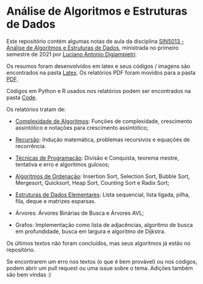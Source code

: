 # Análise de Algoritmos e Estruturas de Dados

Este repositório contém algumas notas de aula da disciplina [SIN5013 - Análise de Algoritmos e Estruturas de Dados](https://uspdigital.usp.br/janus/componente/disciplinasOferecidasInicial.jsf?action=3&sgldis=SIN5013), ministrada no primeiro semestre de 2021 por [Luciano Antonio Digiampietri](http://lattes.cnpq.br/1689147340536405).

Os resumos foram desenvolvidos em latex e seus códigos / imagens são encontrados na pasta [Latex](https://github.com/matiasvinicius/Algorithms-and-Data-Structures/tree/main/Latex). Os relatórios PDF foram movidos para a pasta [PDF](https://github.com/matiasvinicius/Algorithms-and-Data-Structures/tree/main/PDF).

Códigos em Python e R usados nos relatórios podem ser encontrados na pasta [Code](https://github.com/matiasvinicius/Algorithms-and-Data-Structures/tree/main/Code).

Os relatórios tratam de:

* [Complexidade de Algoritmos](https://github.com/matiasvinicius/Algorithms-and-Data-Structures/blob/main/PDF/01_complexidade_de_algoritmos.pdf): Funções de complexidade, crescimento assintótico e notações para crescimento assintótico;

* [Recursão](https://github.com/matiasvinicius/Algorithms-and-Data-Structures/blob/main/PDF/02_recursao.pdf): Indução matemática, problemas recursivos e equações de recorrência.

* [Técnicas de Programação](https://github.com/matiasvinicius/Algorithms-and-Data-Structures/blob/main/PDF/03_tecnicas_programacao.pdf): Divisão e Conquista, teorema mestre, tentativa e erro e algoritmos gulosos;

* [Algoritmos de Ordenação](https://github.com/matiasvinicius/Algorithms-and-Data-Structures/blob/main/PDF/04_ordenacao.pdf): Insertion Sort, Selection Sort, Bubble Sort, Mergesort, Quicksort, Heap Sort, Counting Sort e Radix Sort;

* [Estruturas de Dados Elementares](https://github.com/matiasvinicius/Algorithms-and-Data-Structures/blob/main/PDF/05_estruturas_de_dados.pdf): Lista sequencial, lista ligada, pilha, fila, deque e matrizes esparsas.

* Árvores: Árvores Binárias de Busca e Árvores AVL;

* Grafos: Implementação como lista de adjacências, algoritmo de busca em profundidade, busca em largura e algoritmo de Dijkstra.

Os últimos textos não foram concluídos, mas seus algoritmos já estão no repositório.

Se encontrarem um erro nos textos (o que é bem provável) ou nos códigos, podem abrir um pull request ou uma issue sobre o tema. Adições também são bem vindas :) 
